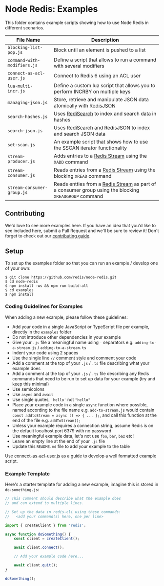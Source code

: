 # Node Redis: Examples

This folder contains example scripts showing how to use Node Redis in different scenarios.

| File Name                   | Description                                                                                                                                    |
|-----------------------------|------------------------------------------------------------------------------------------------------------------------------------------------|
| `blocking-list-pop.js`      | Block until an element is pushed to a list                                                                                                     |
| `command-with-modifiers.js` | Define a script that allows to run a command with several modifiers                                                                            |
| `connect-as-acl-user.js`    | Connect to Redis 6 using an ACL user                                                                                                           |
| `lua-multi-incr.js`         | Define a custom lua script that allows you to perform INCRBY on multiple keys                                                                  |
| `managing-json.js`          | Store, retrieve and manipulate JSON data atomically with [RedisJSON](https://redisjson.io/)                                                    |
| `search-hashes.js`          | Uses [RediSearch](https://redisearch.io) to index and search data in hashes                                                                    |
| `search-json.js`            | Uses [RediSearch](https://redisearch.io/) and [RedisJSON](https://redisjson.io/) to index and search JSON data                                 |
| `set-scan.js`               | An example script that shows how to use the SSCAN iterator functionality                                                                       |
| `stream-producer.js`        | Adds entries to a [Redis Stream](https://redis.io/topics/streams-intro) using the `XADD` command                                               |
| `stream-consumer.js`        | Reads entries from a [Redis Stream](https://redis.io/topics/streams-intro) using the blocking `XREAD` command                                  |
| `stream-consumer-group.js`  | Reads entties from a [Redis Stream](https://redis.io/topics/streams-intro) as part of a consumer group using the blocking `XREADGROUP` command |

## Contributing

We'd love to see more examples here. If you have an idea that you'd like to see included here, submit a Pull Request and we'll be sure to review it!  Don't forget to check out our [contributing guide](../CONTRIBUTING.md).

## Setup

To set up the examples folder so that you can run an example / develop one of your own:

```
$ git clone https://github.com/redis/node-redis.git
$ cd node-redis
$ npm install -ws && npm run build-all
$ cd examples
$ npm install
```

### Coding Guidelines for Examples

When adding a new example, please follow these guidelines:

* Add your code in a single JavaScript or TypeScript file per example, directly in the `examples` folder
* Do not introduce other dependencies in your example
* Give your `.js` file a meaningful name using `-` separators e.g. `adding-to-a-stream.js` / `adding-to-a-stream.ts`
* Indent your code using 2 spaces
* Use the single line `//` comment style and comment your code
* Add a comment at the top of your `.js` / `.ts` file describing what your example does
* Add a comment at the top of your `.js` / `.ts` file describing any Redis commands that need to be run to set up data for your example (try and keep this minimal)
* Use semicolons
* Use `async` and `await`
* Use single quotes, `'hello'` not `"hello"`
* Place your example code in a single `async` function where possible, named according to the file name e.g. `add-to-stream.js` would contain `const addtoStream = async () => { ... };`, and call this function at the end of the file e.g. `addToStream();`
* Unless your example requires a connection string, assume Redis is on the default localhost port 6379 with no password
* Use meaningful example data, let's not use `foo`, `bar`, `baz` etc!
* Leave an empty line at the end of your `.js` file
* Update this `README.md` file to add your example to the table

Use [connect-as-acl-user.js](./connect-as-acl-user.js) as a guide to develop a well formatted example script.

### Example Template

Here's a starter template for adding a new example, imagine this is stored in `do-something.js`:

```javascript
// This comment should describe what the example does
// and can extend to multiple lines.

// Set up the data in redis-cli using these commands:
//   <add your command(s) here, one per line>

import { createClient } from 'redis';

async function doSomething() {
    const client = createClient();

    await client.connect();

    // Add your example code here...

    await client.quit();
}

doSomething();
```
